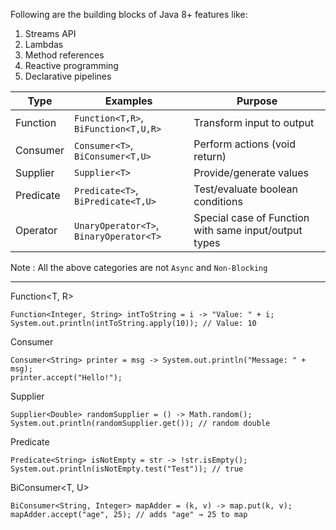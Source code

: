 Following are the building blocks of Java 8+ features like:
1) Streams API
2) Lambdas
3) Method references
4) Reactive programming
5) Declarative pipelines

| Type      | Examples                             | Purpose                                      |
|-----------|--------------------------------------|----------------------------------------------|
| Function  | `Function<T,R>`, `BiFunction<T,U,R>` | Transform input to output                    |
| Consumer  | `Consumer<T>`, `BiConsumer<T,U>`     | Perform actions (void return)                |
| Supplier  | `Supplier<T>`                        | Provide/generate values                      |
| Predicate | `Predicate<T>`, `BiPredicate<T,U>`   | Test/evaluate boolean conditions             |
| Operator  | `UnaryOperator<T>`, `BinaryOperator<T>` | Special case of Function with same input/output types |

Note : All the above categories are not `Async` and `Non-Blocking`


----

Function<T, R>
```
Function<Integer, String> intToString = i -> "Value: " + i;
System.out.println(intToString.apply(10)); // Value: 10
```
Consumer<T>
```
Consumer<String> printer = msg -> System.out.println("Message: " + msg);
printer.accept("Hello!");
```
Supplier<T>
```
Supplier<Double> randomSupplier = () -> Math.random();
System.out.println(randomSupplier.get()); // random double
```
Predicate<T>
```
Predicate<String> isNotEmpty = str -> !str.isEmpty();
System.out.println(isNotEmpty.test("Test")); // true
```
BiConsumer<T, U>
```
BiConsumer<String, Integer> mapAdder = (k, v) -> map.put(k, v);
mapAdder.accept("age", 25); // adds "age" → 25 to map
```



